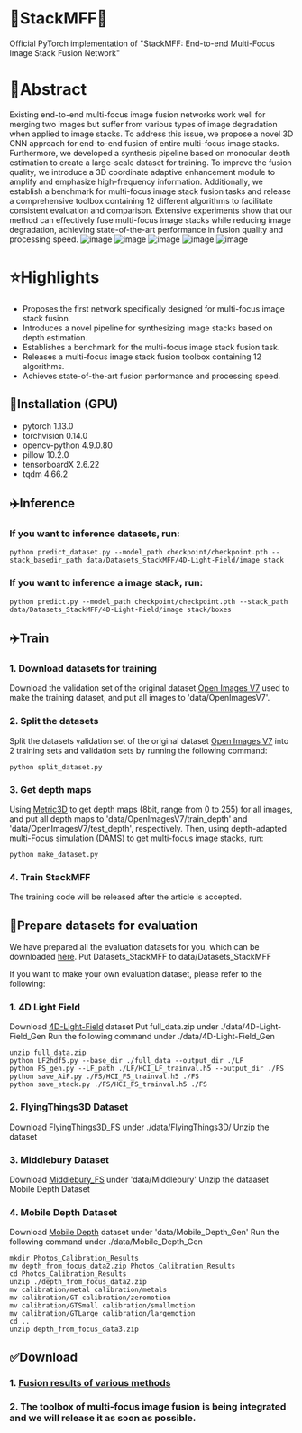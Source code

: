 # 🚀StackMFF🚀
Official PyTorch implementation of "StackMFF: End-to-end Multi-Focus Image Stack Fusion Network"
# 🌼Abstract
Existing end-to-end multi-focus image fusion networks work well for merging two images but suffer from various types of image degradation when applied to image stacks. To address this issue, we propose a novel 3D CNN approach for end-to-end fusion of entire multi-focus image stacks. Furthermore, we developed a synthesis pipeline based on monocular depth estimation to create a large-scale dataset for training. To improve the fusion quality, we introduce a 3D coordinate adaptive enhancement module to amplify and emphasize high-frequency information. Additionally, we establish a benchmark for multi-focus image stack fusion tasks and release a comprehensive toolbox containing 12 different algorithms to facilitate consistent evaluation and comparison. Extensive experiments show that our method can effectively fuse multi-focus image stacks while reducing image degradation, achieving state-of-the-art performance in fusion quality and processing speed.
![image](https://github.com/user-attachments/assets/5f4fb183-0716-478d-b696-7ba433d56e4a)
![image](https://github.com/user-attachments/assets/a26d6139-6729-481f-a7f6-eb701ddf6f4c)
![image](https://github.com/user-attachments/assets/60c88b7d-9655-42ec-a382-42a52857bac2)
![image](https://github.com/user-attachments/assets/9ff49f42-071b-485b-9a32-b2730aee085b)
![image](https://github.com/user-attachments/assets/e4cd0f74-3fb2-43a3-bfac-bfe76630d04f)
# ⭐Highlights
- Proposes the first network specifically designed for multi-focus image stack fusion.
- Introduces a novel pipeline for synthesizing image stacks based on depth estimation.
- Establishes a benchmark for the multi-focus image stack fusion task.
- Releases a multi-focus image stack fusion toolbox containing 12 algorithms.
- Achieves state-of-the-art fusion performance and processing speed.

## 🔨Installation (GPU)
- pytorch 1.13.0
- torchvision 0.14.0
- opencv-python 4.9.0.80
- pillow 10.2.0
- tensorboardX 2.6.22
- tqdm 4.66.2

## ✈️Inference
### If you want to inference datasets, run:
```
python predict_dataset.py --model_path checkpoint/checkpoint.pth --stack_basedir_path data/Datasets_StackMFF/4D-Light-Field/image stack
```
### If you want to inference a image stack, run:
```
python predict.py --model_path checkpoint/checkpoint.pth --stack_path data/Datasets_StackMFF/4D-Light-Field/image stack/boxes
```

## ✈️Train
### 1. Download datasets for training
Download the validation set of the original dataset [Open Images V7](https://github.com/cvdfoundation/open-images-dataset#download-full-dataset-with-google-storage-transfer) used to make the training dataset, and put all images to 'data/OpenImagesV7'.
### 2. Split the datasets
Split the datasets validation set of the original dataset [Open Images V7](https://github.com/cvdfoundation/open-images-dataset#download-full-dataset-with-google-storage-transfer) into 2 training sets and validation sets by running the following command:
```
python split_dataset.py
```
### 3. Get depth maps
Using [Metric3D](https://github.com/YvanYin/Metric3D) to get depth maps (8bit, range from 0 to 255) for all images, and put all depth maps to 'data/OpenImagesV7/train_depth' and 'data/OpenImagesV7/test_depth', respectively. Then, using depth-adapted multi-Focus simulation (DAMS) to get multi-focus image stacks, run:
```
python make_dataset.py
```
### 4. Train StackMFF
The training code will be released after the article is accepted.

## 🌈Prepare datasets for evaluation
We have prepared all the evaluation datasets for you, which can be downloaded [here](https://pan.baidu.com/s/1n68SffCOg5RpzRgCIuuy4g?pwd=cite).
Put Datasets_StackMFF to data/Datasets_StackMFF

If you want to make your own evaluation dataset, please refer to the following:

### 1. 4D Light Field
Download [4D-Light-Field](https://lightfield-analysis.uni-konstanz.de/) dataset
Put full_data.zip under ./data/4D-Light-Field_Gen
Run the following command under ./data/4D-Light-Field_Gen

```
unzip full_data.zip
python LF2hdf5.py --base_dir ./full_data --output_dir ./LF
python FS_gen.py --LF_path ./LF/HCI_LF_trainval.h5 --output_dir ./FS
python save_AiF.py ./FS/HCI_FS_trainval.h5 ./FS
python save_stack.py ./FS/HCI_FS_trainval.h5 ./FS
```

### 2. FlyingThings3D Dataset
Download [FlyingThings3D_FS](https://drive.google.com/file/d/19n3QGhg-IViwt0aqQ4rR8J3sO60PoWgL/view?usp=sharing) under ./data/FlyingThings3D/
Unzip the dataset

### 3. Middlebury Dataset

Download [Middlebury_FS](https://drive.google.com/file/d/1FDXf47Qp1-dT_C7bo30ZySvvPAgJf5FU/view?usp=sharing) under 'data/Middlebury'
Unzip the dataaset
Mobile Depth Dataset

### 4. Mobile Depth Dataset
Download [Mobile Depth](https://www.supasorn.com/dffdownload.html) dataset under 'data/Mobile_Depth_Gen'
Run the following command under ./data/Mobile_Depth_Gen
```
mkdir Photos_Calibration_Results
mv depth_from_focus_data2.zip Photos_Calibration_Results
cd Photos_Calibration_Results
unzip ./depth_from_focus_data2.zip
mv calibration/metal calibration/metals
mv calibration/GT calibration/zeromotion
mv calibration/GTSmall calibration/smallmotion
mv calibration/GTLarge calibration/largemotion
cd ..
unzip depth_from_focus_data3.zip
```
## ✅Download
### 1. [Fusion results of various methods](https://pan.baidu.com/s/1PSZLc-wvsePbqXATl3ZOpg?pwd=cite)
### 2. The toolbox of multi-focus image fusion is being integrated and we will release it as soon as possible.
